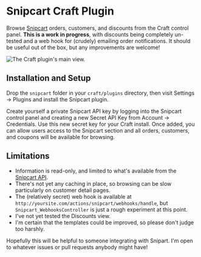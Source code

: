 # Snipcart Craft Plugin

Browse [Snipcart](https://snipcart.com/) orders, customers, and discounts from the Craft control panel. **This is a work in progress**, with discounts being completely un-tested and a web hook for (crudely) emailing order notifications. It should be useful out of the box, but any improvements are welcome!

![The Craft plugin's main view.](http://files.workingconcept.com/raw/snipcart-orders-8FPa5gvpLK.png)

## Installation and Setup

Drop the `snipcart` folder in your `craft/plugins` directory, then visit Settings → Plugins and install the Snipcart plugin.

Create yourself a private Snipcart API key by logging into the Snipcart control panel and creating a new Secret API Key from Account → Credentials. Use this new secret key for your Craft install. Once added, you can allow users access to the Snipcart section and all orders, customers, and coupons will be available for browsing.

## Limitations

- Information is read-only, and limited to what's available from the [Snipcart API](http://docs.snipcart.com/api-reference/introduction).
- There's not yet any caching in place, so browsing can be slow particularly on customer detail pages.
- The (relatively secret) web hook is available at `http://yoursite.com/actions/snipcart/webhooks/handle`, but `Snipcart_WebhooksController` is just a rough experiment at this point.
- I've not yet tested the Discounts view.
- I'm certain that the templates could be improved, so please don't judge too harshly.

Hopefully this will be helpful to someone integrating with Snipart. I'm open to whatever issues or pull requests anybody might have!
